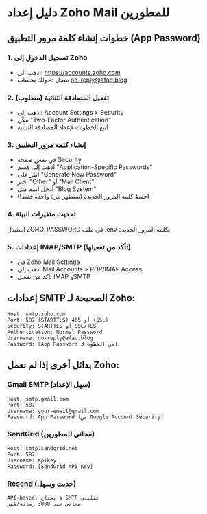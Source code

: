 # دليل إعداد Zoho Mail للمطورين

## خطوات إنشاء كلمة مرور التطبيق (App Password)

### 1. تسجيل الدخول إلى Zoho
- اذهب إلى: https://accounts.zoho.com
- سجل دخولك بحساب no-reply@afaq.blog

### 2. تفعيل المصادقة الثنائية (مطلوب)
- اذهب إلى: Account Settings > Security
- مكّن "Two-Factor Authentication"
- اتبع الخطوات لإعداد المصادقة الثنائية

### 3. إنشاء كلمة مرور التطبيق
- في نفس صفحة Security
- اذهب إلى قسم "Application-Specific Passwords"
- انقر على "Generate New Password"
- اختر "Other" أو "Mail Client"
- أدخل اسم مثل "Blog System"
- احفظ كلمة المرور الجديدة (ستظهر مرة واحدة فقط!)

### 4. تحديث متغيرات البيئة
استبدل ZOHO_PASSWORD في ملف .env بكلمة المرور الجديدة

### 5. إعدادات IMAP/SMTP (تأكد من تفعيلها)
- في Zoho Mail Settings
- اذهب إلى Mail Accounts > POP/IMAP Access
- تأكد من تفعيل IMAP وSMTP

## إعدادات SMTP الصحيحة لـ Zoho:
```
Host: smtp.zoho.com
Port: 587 (STARTTLS) أو 465 (SSL)
Security: STARTTLS أو SSL/TLS
Authentication: Normal Password
Username: no-reply@afaq.blog
Password: [App Password من الخطوة 3]
```

## بدائل أخرى إذا لم تعمل Zoho:

### Gmail SMTP (سهل الإعداد)
```
Host: smtp.gmail.com
Port: 587
Username: your-email@gmail.com
Password: App Password (من Google Account Security)
```

### SendGrid (مجاني للمطورين)
```
Host: smtp.sendgrid.net
Port: 587
Username: apikey
Password: [SendGrid API Key]
```

### Resend (حديث وسهل)
```
API-based، لا يحتاج SMTP تقليدي
مجاني حتى 3000 رسالة/شهر
```
